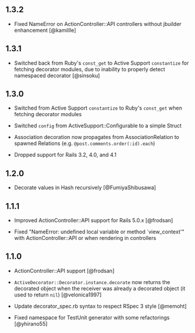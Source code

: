 ## 1.3.2

* Fixed NameError on ActionController::API controllers without jbuilder enhancement [@kamillle]

## 1.3.1

* Switched back from Ruby's `const_get` to Active Support `constantize` for fetching decorator modules, due to inability to properly detect namespaced decorator [@sinsoku]

## 1.3.0

* Switched from Active Support `constantize` to Ruby's `const_get` when fetching decorator modules

* Switched `config` from ActiveSupport::Configurable to a simple Struct

* Association decoration now propagates from AssociationRelation to spawned Relations (e.g. `@post.comments.order(:id).each`)

* Dropped support for Rails 3.2, 4.0, and 4.1


## 1.2.0

* Decorate values in Hash recursively [@FumiyaShibusawa]


## 1.1.1

* Improved ActionController::API support for Rails 5.0.x [@frodsan]

* Fixed "NameError: undefined local variable or method `view_context'" with ActionController::API or when rendering in controllers


## 1.1.0

* ActionController::API support [@frodsan]

* `ActiveDecorator::Decorator.instance.decorate` now returns the decorated object when the receiver was already a decorated object (it used to return `nil`) [@velonica1997]

* Update decorator_spec.rb syntax to respect RSpec 3 style [@memoht]

* Fixed namespace for TestUnit generator with some refactorings [@yhirano55]
